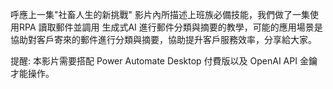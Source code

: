 呼應上一集"社畜人生的新挑戰" 影片內所描述上班族必備技能，我們做了一集使用RPA 讀取郵件並調用 生成式AI 進行郵件分類與摘要的教學，可能的應用場景是協助對客戶寄來的郵件進行分類與摘要，協助提升客戶服務效率，分享給大家。

提醒:
本影片需要搭配 Power Automate Desktop 付費版以及 OpenAI API 金鑰才能操作。
